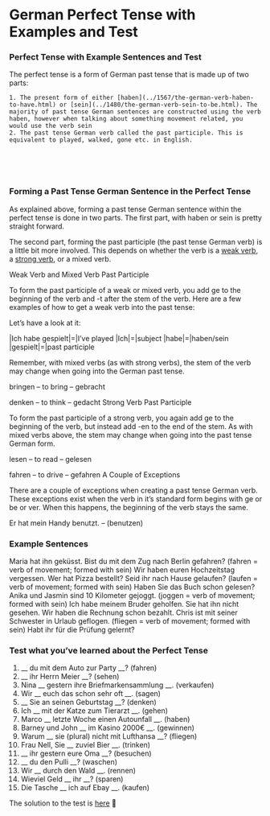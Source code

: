 # German Perfect Tense with Examples and Test

[](http://www.jabbalab.com/blog/wp-content/uploads/2012/02/German-Perfect-Tense.jpg)

### Perfect Tense with Example Sentences and Test

The perfect tense is a form of German past tense that is made up of two parts:

	1. The present form of either [haben](../1567/the-german-verb-haben-to-have.html) or [sein](../1480/the-german-verb-sein-to-be.html). The majority of past tense German sentences are constructed using the verb haben, however when talking about something movement related, you would use the verb sein
	2. The past tense German verb called the past participle. This is equivalent to played, walked, gone etc. in English.

 

 

### Forming a Past Tense German Sentence in the Perfect Tense

As explained above, forming a past tense German sentence within the perfect tense is done in two parts. The first part, with haben or sein is pretty straight forward.

The second part, forming the past participle  (the past tense German verb) is a little bit more involved. This depends on whether the verb is a [weak verb](../880/how-german-verbs-work-in-the-present-tense-part-1.html), a [strong verb](../924/how-german-verbs-work-in-the-present-tense-part-2.html), or a mixed verb.

Weak Verb and Mixed Verb Past Participle

To form the past participle of a weak or mixed verb, you add ge to the beginning of the verb and -t after the stem of the verb. Here are a few examples of how to get a weak verb into the past tense:

Let’s have a look at it:

|Ich habe gespielt|=|I’ve played
|Ich|=|subject
|habe|=|haben/sein
|gespielt|=|past participle

Remember, with mixed verbs (as with strong verbs), the stem of the verb may change when going into the German past tense.

bringen – to bring – gebracht

denken – to think – gedacht
Strong Verb Past Participle

To form the past participle of a strong verb, you again add ge to the beginning of the verb, but instead add -en to the end of the stem. As with mixed verbs above, the stem may change when going into the past tense German form.

lesen – to read – gelesen

fahren – to drive – gefahren
A Couple of Exceptions

There are a couple of exceptions when creating a past tense German verb. These exceptions exist when the verb in it’s standard form begins with ge or be or ver. When this happens, the beginning of the verb stays the same.

Er hat mein Handy benutzt. – (benutzen)

### Example Sentences

Maria hat ihn geküsst.
Bist du mit dem Zug nach Berlin gefahren? (fahren = verb of movement; formed with sein)
Wir haben euren Hochzeitstag vergessen.
Wer hat Pizza bestellt?
Seid ihr nach Hause gelaufen? (laufen = verb of movement; formed with sein)
Haben Sie das Buch schon gelesen?
Anika und Jasmin sind 10 Kilometer gejoggt. (joggen = verb of movement; formed with sein)
Ich habe meinem Bruder geholfen.
Sie hat ihn nicht gesehen.
Wir haben die Rechnung schon bezahlt.
Chris ist mit seiner Schwester in Urlaub geflogen. (fliegen = verb of movement; formed with sein)
Habt ihr für die Prüfung gelernt?

### Test what you’ve learned about the Perfect Tense

1. __ du mit dem Auto zur Party __? (fahren)
2. __ ihr Herrn Meier __? (sehen)
3. Nina __ gestern ihre Briefmarkensammlung __. (verkaufen)
4. Wir __ euch das schon sehr oft __. (sagen)
5. __ Sie an seinen Geburtstag __? (denken)
6. Ich __ mit der Katze zum Tierarzt __. (gehen)
7. Marco __ letzte Woche einen Autounfall __. (haben)
8. Barney und John __ im Kasino 2000€ __. (gewinnen)
9. Warum __ sie (plural) nicht mit Lufthansa __? (fliegen)
10. Frau Nell, Sie __ zuviel Bier __. (trinken)
11. __ ihr gestern eure Oma __? (besuchen)
12. __ du den Pulli __? (waschen)
13. Wir __ durch den Wald __. (rennen)
14. Wieviel Geld __ ihr __? (sparen)
15. Die Tasche __ ich auf Ebay __. (kaufen)

The solution to the test is [here](../7307/solution-of-the-german-perfect-tense-test.html) 🙂

                    
